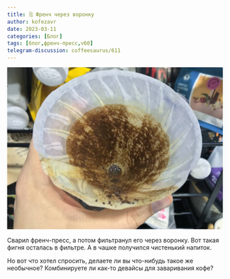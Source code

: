 ```yaml
---
title: 🗒 Френч через воронку
author: kofezavr
date: 2023-03-11
categories: [Блог]
tags: [блог,френч-пресс,v60]
telegram-discussion: coffeesaurus/611
--- 
```

![Френч через воронку](/assets/img/posts/23/03/french.jpg)

Сварил френч-пресс, а потом фильтранул его через воронку. Вот такая фигня осталась в фильтре. А в чашке получился чистенький напиток. 

Но вот что хотел спросить, делаете ли вы что-нибудь такое же необычное? Комбинируете ли как-то девайсы для заваривания кофе?